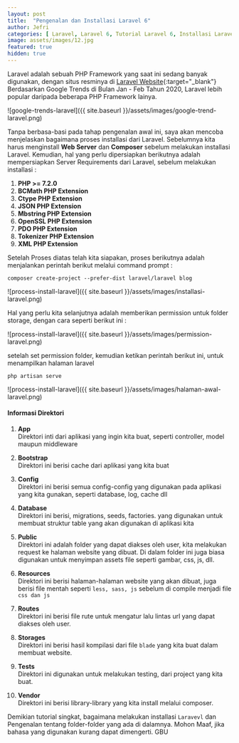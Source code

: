 ```yaml
---
layout: post
title:  "Pengenalan dan Installasi Laravel 6"
author: Jefri
categories: [ Laravel, Laravel 6, Tutorial Laravel 6, Installasi Laravel 6 ]
image: assets/images/12.jpg
featured: true
hidden: true
---
```


Laravel adalah sebuah PHP Framework yang saat ini sedang banyak digunakan, dengan situs resminya di [Laravel Website](https://laravel.com/){:target="_blank"}
Berdasarkan Google Trends di Bulan Jan - Feb Tahun 2020, Laravel lebih popular daripada beberapa PHP Framework lainya. 

![google-trends-laravel]({{ site.baseurl }}/assets/images/google-trend-laravel.png)

Tanpa berbasa-basi pada tahap pengenalan awal ini, saya akan mencoba menjelaskan bagaimana proses installasi dari Laravel. Sebelumnya kita harus menginstall **Web Server** dan **Composer** sebelum melakukan installasi Laravel.
Kemudian, hal yang perlu dipersiapkan berikutnya adalah mempersiapkan Server Requirements dari Laravel, sebelum melakukan installasi :

1. **PHP >= 7.2.0**
2. **BCMath PHP Extension**
3. **Ctype PHP Extension**
4. **JSON PHP Extension**
5. **Mbstring PHP Extension**
6. **OpenSSL PHP Extension**
7. **PDO PHP Extension**
8. **Tokenizer PHP Extension**
9. **XML PHP Extension** 

Setelah Proses diatas telah kita siapakan, proses berikutnya adalah menjalankan perintah berikut melalui command prompt : 

```
composer create-project --prefer-dist laravel/laravel blog
```

![process-install-laravel]({{ site.baseurl }}/assets/images/installasi-laravel.png)

Hal yang perlu kita selanjutnya adalah memberikan permission untuk folder storage, dengan cara seperti berikut ini : 

![process-install-laravel]({{ site.baseurl }}/assets/images/permission-laravel.png)

setelah set permission folder, kemudian ketikan perintah berikut ini, untuk menampilkan halaman laravel 
```
php artisan serve
```

![process-install-laravel]({{ site.baseurl }}/assets/images/halaman-awal-laravel.png)

#### Informasi Direktori

1. **App**\
Direktori inti dari aplikasi yang ingin kita buat, seperti controller, model maupun middleware

2. **Bootstrap**\
	Direktori ini berisi cache dari aplikasi yang kita buat

3. **Config**\
	Direktori ini berisi semua config-config yang digunakan pada aplikasi yang kita gunakan, seperti database, 
	log, cache dll

4. **Database**\
	Direktori ini berisi, migrations, seeds, factories. yang digunakan untuk membuat struktur table yang akan digunakan di aplikasi kita

5. **Public**\
	Direktori ini adalah folder yang dapat diakses oleh user, kita melakukan request ke halaman website yang dibuat. Di dalam folder ini juga biasa digunakan untuk menyimpan assets file seperti gambar, css, js, dll.

6. **Resources**\
	Direktori ini berisi halaman-halaman website yang akan dibuat, juga berisi file mentah seperti `less, sass, js` sebelum di compile menjadi file `css dan js`

7. **Routes**\
	Direktori ini berisi file rute untuk mengatur lalu lintas url yang dapat diakses oleh user.

8. **Storages**\
	Direktori ini berisi hasil kompilasi dari file `blade` yang kita buat dalam membuat website.

9. **Tests**\
	Direktori ini digunakan untuk melakukan testing, dari project yang kita buat.

10. **Vendor**\
	Direktori ini berisi library-library yang kita install melalui composer.


Demikian tutorial singkat, bagaimana melakukan installasi `Laravevl` dan Pengenalan tentang folder-folder yang ada di dalamnya. Mohon Maaf, jika bahasa yang digunakan kurang dapat dimengerti. GBU



